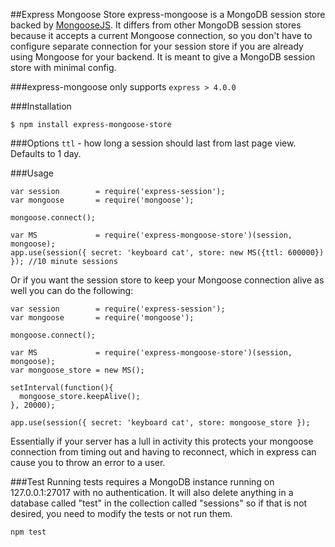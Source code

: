 ##Express Mongoose Store
express-mongoose is a MongoDB session store backed by [MongooseJS](http://mongoosejs.com/). It differs from other
MongoDB session stores because it accepts a current Mongoose connection, so you don't have to configure separate
connection for your session store if you are already using Mongoose for your backend. It is meant to give a MongoDB
session store with minimal config.

###express-mongoose only supports ````express > 4.0.0````

###Installation
````
$ npm install express-mongoose-store
````

###Options
```ttl``` - how long a session should last from last page view. Defaults to 1 day.

###Usage
````
var session        = require('express-session');
var mongoose       = require('mongoose');

mongoose.connect();

var MS             = require('express-mongoose-store')(session, mongoose);
app.use(session({ secret: 'keyboard cat', store: new MS({ttl: 600000}) }); //10 minute sessions
````

Or if you want the session store to keep your Mongoose connection alive as well you can do the following:

````
var session        = require('express-session');
var mongoose       = require('mongoose');

mongoose.connect();

var MS             = require('express-mongoose-store')(session, mongoose);
var mongoose_store = new MS();

setInterval(function(){
  mongoose_store.keepAlive();
}, 20000);

app.use(session({ secret: 'keyboard cat', store: mongoose_store });
````

Essentially if your server has a lull in activity this protects your mongoose connection from timing out and having to reconnect, which in express can cause you to throw an error to a user.


###Test
Running tests requires a MongoDB instance running on 127.0.0.1:27017 with no authentication. It will also
delete anything in a database called "test" in the collection called "sessions" so if that is not desired, you
need to modify the tests or not run them.

````
npm test
````
